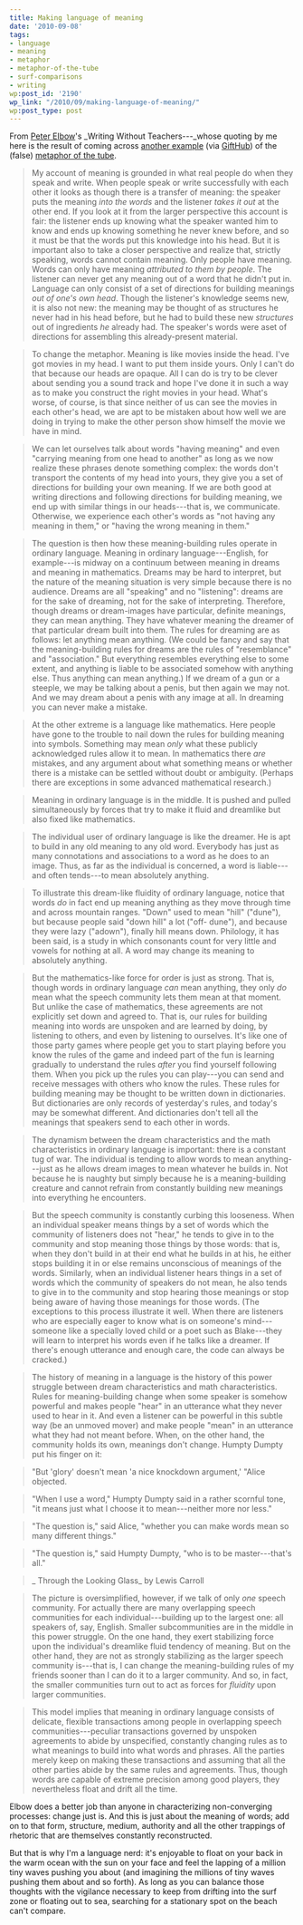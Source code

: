```yaml
---
title: Making language of meaning
date: '2010-09-08'
tags:
- language
- meaning
- metaphor
- metaphor-of-the-tube
- surf-comparisons
- writing
wp:post_id: '2190'
wp_link: "/2010/09/making-language-of-meaning/"
wp:post_type: post
---
```


From [Peter Elbow](http://works.bepress.com/peter_elbow/)'s _Writing Without Teachers---_whose quoting by me here is the result of coming across [another example](http://www.coalitionblog.org/2010/09/the-case-for-open-source-design/) (via [GiftHub](http://www.gifthub.org/2010/09/coalition-of-the-willing-open-source-philanthropy-in-support-of-the-swarm.html)) of the (false) [metaphor of the tube](http://www.island94.org/2009/02/the-false-metaphor-of-the-tube-for-communication/).

> My account of meaning is grounded in what real people do when they speak and write. When people speak or write successfully with each other it looks as though there is a transfer of meaning: the speaker puts the meaning _into the words_ and the listener _takes it out_ at the other end. If you look at it from the larger perspective this account is fair: the listener ends up knowing what the speaker wanted him to know and ends up knowing something he never knew before, and so it must be that the words put this knowledge into his head. But it is important also to take a closer perspective and realize that, strictly speaking, words cannot contain meaning. Only people have meaning. Words can only have meaning _attributed to them by people_. The listener can never get any meaning out of a word that he didn't put in. Language can only consist of a set of directions for building meanings _out of one's own head_. Though the listener's knowledge seems new, it is also not new: the meaning may be thought of as structures he never had in his head before, but he had to build these new _structures_ out of ingredients _he_ already had. The speaker's words were aset of directions for assembling this already-present material.

>

> To change the metaphor. Meaning is like movies inside the head. I've got movies in my head. I want to put them inside yours. Only I can't do that because our heads are opaque. All I can do is try to be clever about sending you a sound track and hope I've done it in such a way as to make you construct the right movies in your head. What's worse, of course, is that since neither of us can see the movies in each other's head, we are apt to be mistaken about how well we are doing in trying to make the other person show himself the movie we have in mind.

>

> We can let ourselves talk about words "having meaning" and even "carrying meaning from one head to another" as long as we now realize these phrases denote something complex: the words don't transport the contents of my head into yours, they give you a set of directions for building your own meaning. If we are both good at writing directions and following directions for building meaning, we end up with similar things in our heads---that is, we communicate. Otherwise, we experience each other's words as "not having any meaning in them," or "having the wrong meaning in them."

>

> The question is then how these meaning-building rules operate in ordinary language. Meaning in ordinary language---English, for example---is midway on a continuum between meaning in dreams and meaning in mathematics. Dreams may be hard to interpret, but the nature of the meaning situation is very simple because there is no audience. Dreams are all "speaking" and no "listening": dreams are for the sake of dreaming, not for the sake of interpreting. Therefore, though dreams or dream-images have particular, definite meanings, they can mean anything. They have whatever meaning the dreamer of that particular dream built into them. The rules for dreaming are as follows: let anything mean anything. (We could be fancy and say that the meaning-building rules for dreams are the rules of "resemblance" and "association." But everything resembles everything else to some extent, and anything is liable to be associated somehow with anything else. Thus anything can mean anything.) If we dream of a gun or a steeple, we may be talking about a penis, but then again we may not. And we may dream about a penis with any image at all. In dreaming you can never make a mistake.

>

> At the other extreme is a language like mathematics. Here people have gone to the trouble to nail down the rules for building meaning into symbols. Something may mean _only_ what these publicly acknowledged rules allow it to mean. In mathematics there _are_ mistakes, and any argument about what something means or whether there is a mistake can be settled without doubt or ambiguity. (Perhaps there are exceptions in some advanced mathematical research.)

>

> Meaning in ordinary language is in the middle. It is pushed and pulled simultaneously by forces that try to make it fluid and dreamlike but also fixed like mathematics.

>

> The individual user of ordinary language is like the dreamer. He is apt to build in any old meaning to any old word. Everybody has just as many connotations and associations to a word as he does to an image. Thus, as far as the individual is concerned, a word is liable---and often tends---to mean absolutely anything.

>

> To illustrate this dream-like fluidity of ordinary language, notice that words _do_ in fact end up meaning anything as they move through time and across mountain ranges. "Down" used to mean "hill" ("dune"), but because people said "down hill" a lot ("off- dune"), and because they were lazy ("adown"), finally hill means down. Philology, it has been said, is a study in which consonants count for very little and vowels for nothing at all. A word may change its meaning to absolutely anything.

>

> But the mathematics-like force for order is just as strong. That is, though words in ordinary language _can_ mean anything, they only _do_ mean what the speech community lets them mean at that moment. But unlike the case of mathematics, these agreements are not explicitly set down and agreed to. That is, our rules for building meaning into words are unspoken and are learned by doing, by listening to others, and even by listening to ourselves. It's like one of those party games where people get you to start playing before you know the rules of the game and indeed part of the fun is learning gradually to understand the rules _after_ you find yourself following them. When you pick up the rules you can play---you can send and receive messages with others who know the rules. These rules for building meaning may be thought to be written down in dictionaries. But dictionaries are only records of yesterday's rules, and today's may be somewhat different. And dictionaries don't tell all the meanings that speakers send to each other in words.

>

> The dynamism between the dream characteristics and the math characteristics in ordinary language is important: there is a constant tug of war. The individual is tending to allow words to mean anything---just as he allows dream images to mean whatever he builds in. Not because he is naughty but simply because he is a meaning-building creature and cannot refrain from constantly building new meanings into everything he encounters.

>

> But the speech community is constantly curbing this looseness. When an individual speaker means things by a set of words which the community of listeners does not "hear," he tends to give in to the community and stop meaning those things by those words: that is, when they don't build in at their end what he builds in at his, he either stops building it in or else remains unconscious of meanings of the words. Similarly, when an individual listener hears things in a set of words which the community of speakers do not mean, he also tends to give in to the community and stop hearing those meanings or stop being aware of having those meanings for those words. (The exceptions to this process illustrate it well. When there are listeners who are especially eager to know what is on someone's mind---someone like a specially loved child or a poet such as Blake---they will learn to interpret his words even if he talks like a dreamer. If there's enough utterance and enough care, the code can always be cracked.)

>

> The history of meaning in a language is the history of this power struggle between dream characteristics and math characteristics. Rules for meaning-building change when some speaker is somehow powerful and makes people "hear" in an utterance what they never used to hear in it. And even a listener can be powerful in this subtle way (be an unmoved mover) and make people "mean" in an utterance what they had not meant before. When, on the other hand, the community holds its own, meanings don't change. Humpty Dumpty put his finger on it:

>

> "But 'glory' doesn't mean 'a nice knockdown argument,' "Alice objected.

> "When I use a word," Humpty Dumpty said in a rather scornful tone, "it means just what I choose it to mean---neither more nor less."

> "The question is," said Alice, "whether you can make words mean so many different things."

> "The question is," said Humpty Dumpty, "who is to be master---that's all."

>

> _ Through the Looking Glass_ by Lewis Carroll

>

> The picture is oversimplified, however, if we talk of only _one_ speech community. For actually there are many overlapping speech communities for each individual---building up to the largest one: all speakers of, say, English. Smaller subcommunities are in the middle in this power struggle. On the one hand, they exert stabilizing force upon the individual's dreamlike fluid tendency of meaning. But on the other hand, they are not as strongly stabilizing as the larger speech community is---that is, I can change the meaning-building rules of my friends sooner than I can do it to a larger community. And so, in fact, the smaller communities turn out to act as forces for _fluidity_ upon larger communities.

>

> This model implies that meaning in ordinary language consists of delicate, flexible transactions among people in overlapping speech communities---peculiar transactions governed by unspoken agreements to abide by unspecified, constantly changing rules as to what meanings to build into what words and phrases. All the parties merely keep on making these transactions and assuming that all the other parties abide by the same rules and agreements. Thus, though words are capable of extreme precision among good players, they nevertheless float and drift all the time.

Elbow does a better job than anyone in characterizing non-converging processes: change just is. And this is just about the meaning of words; add on to that form, structure, medium, authority and all the other trappings of rhetoric that are themselves constantly reconstructed.

But that is why I'm a language nerd: it's enjoyable to float on your back in the warm ocean with the sun on your face and feel the lapping of a million tiny waves pushing you about (and imagining the millions of tiny waves pushing them about and so forth). As long as you can balance those thoughts with the vigilance necessary to keep from drifting into the surf zone or floating out to sea, searching for a stationary spot on the beach can't compare.
